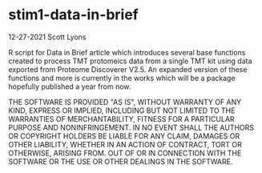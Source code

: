 # stim1-data-in-brief

12-27-2021
Scott Lyons

R script for Data in Brief article which introduces several base functions created to process TMT protomeics data from a single TMT kit using data exported from Proteome Discoverer V2.5. An expanded version of these functions and more is currently in the works which will be a package hopefully published a year from now. 


THE SOFTWARE IS PROVIDED "AS IS", WITHOUT WARRANTY OF ANY KIND, EXPRESS OR IMPLIED, INCLUDING BUT NOT LIMITED TO THE WARRANTIES OF MERCHANTABILITY, FITNESS FOR A PARTICULAR PURPOSE AND NONINFRINGEMENT. IN NO EVENT SHALL THE AUTHORS OR COPYRIGHT HOLDERS BE LIABLE FOR ANY CLAIM, DAMAGES OR OTHER LIABILITY, WHETHER IN AN ACTION OF CONTRACT, TORT OR OTHERWISE, ARISING FROM. OUT OF OR IN CONNECTION WITH THE SOFTWARE OR THE USE OR OTHER DEALINGS IN THE SOFTWARE.
